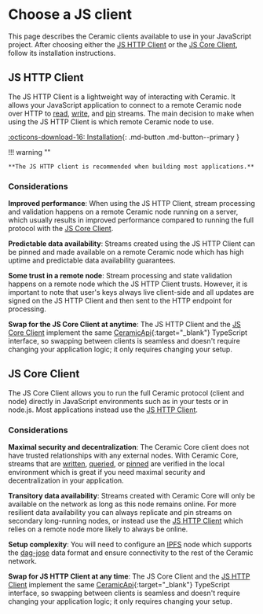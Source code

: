 # Choose a JS client

This page describes the Ceramic clients available to use in your JavaScript project. After choosing either the [JS HTTP Client](#js-http-client) or the [JS Core Client](#js-core-client), follow its installation instructions.  

## **JS HTTP Client**

The JS HTTP Client is a lightweight way of interacting with Ceramic. It allows your JavaScript application to connect to a remote Ceramic node over HTTP to [read](./queries.md), [write](./writes.md), and [pin](./pinning.md) streams. The main decision to make when using the JS HTTP Client is which remote Ceramic node to use.

[:octicons-download-16: Installation](./http.md){: .md-button .md-button--primary }

!!! warning ""

    **The JS HTTP client is recommended when building most applications.**

### Considerations

**Improved performance**: When using the JS HTTP Client, stream processing and validation happens on a remote Ceramic node running on a server, which usually results in improved performance compared to running the full protocol with the [JS Core Client](#js-core-client).

**Predictable data availability**: Streams created using the JS HTTP Client can be pinned and made available on a remote Ceramic node which has high uptime and predictable data availability guarantees.

**Some trust in a remote node**: Stream processing and state validation happens on a remote node which the JS HTTP Client trusts. However, it is important to note that user's keys always live client-side and all updates are signed on the JS HTTP Client and then sent to the HTTP endpoint for processing.

**Swap for the JS Core Client at anytime**: The JS HTTP Client and the [JS Core Client](#js-core-client) implement the same [CeramicApi](https://developers.ceramic.network/reference/typescript/interfaces/_ceramicnetwork_common.ceramicapi-1.html){:target="\_blank"} TypeScript interface, so swapping between clients is seamless and doesn't require changing your application logic; it only requires changing your setup.

## **JS Core Client**

The JS Core Client allows you to run the full Ceramic protocol (client and node) directly in JavaScript environments such as in your tests or in node.js. Most applications instead use the [JS HTTP Client](#js-http-client).

### Considerations

**Maximal security and decentralization**: The Ceramic Core client does not have trusted relationships with any external nodes. With Ceramic Core, streams that are [written](./writes.md), [queried](./queries.md), or [pinned](./pinning.md) are verified in the local environment which is great if you need maximal security and decentralization in your application.

**Transitory data availability**: Streams created with Ceramic Core will only be available on the network as long as this node remains online. For more resilient data availability you can always replicate and pin streams on secondary long-running nodes, or instead use the [JS HTTP Client](#js-http-client) which relies on a remote node more likely to always be online.

**Setup complexity**: You will need to configure an [IPFS](../../learn/glossary.md#ipfs) node which supports the [dag-jose](../../learn/glossary.md#dagjose) data format and ensure connectivity to the rest of the Ceramic network.

**Swap for JS HTTP Client at any time**: The JS Core Client and the [JS HTTP Client](#js-http-client) implement the same [CeramicApi](https://developers.ceramic.network/reference/typescript/interfaces/_ceramicnetwork_common.ceramicapi-1.html){:target="\_blank"} TypeScript interface, so swapping between clients is seamless and doesn't require changing your application logic; it only requires changing your setup.
